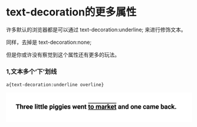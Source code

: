 <h1>text-decoration的更多属性</h1>

许多默认的浏览器都是可以通过 text-decoration:underline; 来进行修饰文本。

同样，去掉是 text-decoration:none; 

但是你或许没有察觉到这个属性还有更多的玩法。

<h3>1,文本多个‘下’划线</h3>

	a{text-decoration:underline overline}

 <img src="../images/multiple.png"/>





































































